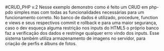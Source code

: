 #CRUD_PHP v.2
Nesse exemplo demonstro como é feito um CRUD em php-pdo simples mas com todas as funcionalidades necessárias para um funcionamento correto.
No banco de dados é utilizado, procedure, function e views e seus respectivos commit e rollback e para uma maior segurança, caso o dev esqueça alguma restrição nos inputs do HTML5 o próprio banco faz a verificação dos dados e restringe qualquer erro vindo dos inputs.
Esse sistema também utiliza armazenamento de imagens no servidor, para criação de perfis e álbuns de fotos.
